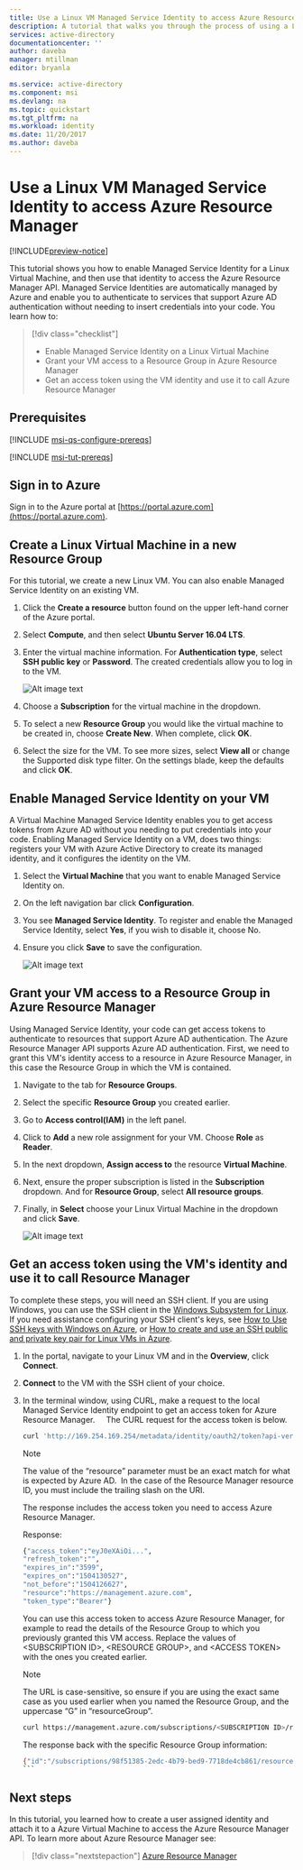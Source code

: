 ```yaml
---
title: Use a Linux VM Managed Service Identity to access Azure Resource Manager
description: A tutorial that walks you through the process of using a Linux VM Managed Service Identity to access Azure Resource Manager.
services: active-directory
documentationcenter: ''
author: daveba
manager: mtillman
editor: bryanla

ms.service: active-directory
ms.component: msi
ms.devlang: na
ms.topic: quickstart
ms.tgt_pltfrm: na
ms.workload: identity
ms.date: 11/20/2017
ms.author: daveba
---
```


# Use a Linux VM Managed Service Identity to access Azure Resource Manager

[!INCLUDE[preview-notice](../../../includes/active-directory-msi-preview-notice.md)]

This tutorial shows you how to enable Managed Service Identity for a Linux Virtual Machine, and then use that identity to access the Azure Resource Manager API. Managed Service Identities are automatically managed by Azure and enable you to authenticate to services that support Azure AD authentication without needing to insert credentials into your code. 
You learn how to:

> [!div class="checklist"]
> * Enable Managed Service Identity on a Linux Virtual Machine 
> * Grant your VM access to a Resource Group in Azure Resource Manager 
> * Get an access token using the VM identity and use it to call Azure Resource Manager 

## Prerequisites

[!INCLUDE [msi-qs-configure-prereqs](../../../includes/active-directory-msi-qs-configure-prereqs.md)]

[!INCLUDE [msi-tut-prereqs](../../../includes/active-directory-msi-tut-prereqs.md)]

## Sign in to Azure

Sign in to the Azure portal at [https://portal.azure.com](https://portal.azure.com).

## Create a Linux Virtual Machine in a new Resource Group

For this tutorial, we create a new Linux VM. You can also enable Managed Service Identity on an existing VM.

1. Click the **Create a resource** button found on the upper left-hand corner of the Azure portal.
2. Select **Compute**, and then select **Ubuntu Server 16.04 LTS**.
3. Enter the virtual machine information. For **Authentication type**, select **SSH public key** or **Password**. The created credentials allow you to log in to the VM.

    ![Alt image text](media/msi-tutorial-linux-vm-access-arm/msi-linux-vm.png)

4. Choose a **Subscription** for the virtual machine in the dropdown.
5. To select a new **Resource Group** you would like the virtual machine to be created in, choose **Create New**. When complete, click **OK**.
6. Select the size for the VM. To see more sizes, select **View all** or change the Supported disk type filter. On the settings blade, keep the defaults and click **OK**.

## Enable Managed Service Identity on your VM

A Virtual Machine Managed Service Identity enables you to get access tokens from Azure AD without you needing to put credentials into your code. Enabling Managed Service Identity on a VM, does two things: registers your VM with Azure Active Directory to create its managed identity, and it configures the identity on the VM.

1. Select the **Virtual Machine** that you want to enable Managed Service Identity on.
2. On the left navigation bar click **Configuration**.
3. You see **Managed Service Identity**. To register and enable the Managed Service Identity, select **Yes**, if you wish to disable it, choose No.
4. Ensure you click **Save** to save the configuration.

    ![Alt image text](media/msi-tutorial-linux-vm-access-arm/msi-linux-extension.png)

## Grant your VM access to a Resource Group in Azure Resource Manager 

Using Managed Service Identity, your code can get access tokens to authenticate to resources that support Azure AD authentication. The Azure Resource Manager API supports Azure AD authentication. First, we need to grant this VM's identity access to a resource in Azure Resource Manager, in this case the Resource Group in which the VM is contained.  

1. Navigate to the tab for **Resource Groups**.
2. Select the specific **Resource Group** you created earlier.
3. Go to **Access control(IAM)** in the left panel.
4. Click to **Add** a new role assignment for your VM. Choose **Role** as **Reader**.
5. In the next dropdown, **Assign access to** the resource **Virtual Machine**.
6. Next, ensure the proper subscription is listed in the **Subscription** dropdown. And for **Resource Group**, select **All resource groups**.
7. Finally, in **Select** choose your Linux Virtual Machine in the dropdown and click **Save**.

    ![Alt image text](media/msi-tutorial-linux-vm-access-arm/msi-permission-linux.png)

## Get an access token using the VM's identity and use it to call Resource Manager 

To complete these steps, you will need an SSH client. If you are using Windows, you can use the SSH client in the [Windows Subsystem for Linux](https://msdn.microsoft.com/commandline/wsl/about). If you need assistance configuring your SSH client's keys, see [How to Use SSH keys with Windows on Azure](../../virtual-machines/linux/ssh-from-windows.md), or [How to create and use an SSH public and private key pair for Linux VMs in Azure](../../virtual-machines/linux/mac-create-ssh-keys.md).

1. In the portal, navigate to your Linux VM and in the **Overview**, click **Connect**.  
2. **Connect** to the VM with the SSH client of your choice. 
3. In the terminal window, using CURL, make a request to the local Managed Service Identity endpoint to get an access token for Azure Resource Manager.  
 
    The CURL request for the access token is below.  
    
    ```bash
    curl 'http://169.254.169.254/metadata/identity/oauth2/token?api-version=2018-02-01&resource=https%3A%2F%2Fmanagement.azure.com%2F' -H Metadata:true   
    ```
    
    > [!NOTE]
    > The value of the “resource” parameter must be an exact match for what is expected by Azure AD.  In the case of the Resource Manager resource ID, you must include the trailing slash on the URI. 
    
    The response includes the access token you need to access Azure Resource Manager. 
    
    Response:  

    ```bash
    {"access_token":"eyJ0eXAiOi...",
    "refresh_token":"",
    "expires_in":"3599",
    "expires_on":"1504130527",
    "not_before":"1504126627",
    "resource":"https://management.azure.com",
    "token_type":"Bearer"} 
    ```
    
    You can use this access token to access Azure Resource Manager, for example to read the details of the Resource Group to which you previously granted this VM access. Replace the values of \<SUBSCRIPTION ID\>, \<RESOURCE GROUP\>, and \<ACCESS TOKEN\> with the ones you created earlier. 
    
    > [!NOTE]
    > The URL is case-sensitive, so ensure if you are using the exact same case as you used earlier when you named the Resource Group, and the uppercase “G” in “resourceGroup”.  
    
    ```bash 
    curl https://management.azure.com/subscriptions/<SUBSCRIPTION ID>/resourceGroups/<RESOURCE GROUP>?api-version=2016-09-01 -H "Authorization: Bearer <ACCESS TOKEN>" 
    ```
    
    The response back with the specific Resource Group information: 
     
    ```bash
    {"id":"/subscriptions/98f51385-2edc-4b79-bed9-7718de4cb861/resourceGroups/DevTest","name":"DevTest","location":"westus","properties":{"provisioningState":"Succeeded"}} 
    ```     

## Next steps

In this tutorial, you learned how to create a user assigned identity and attach it to a Azure Virtual Machine to access the Azure Resource Manager API.  To learn more about Azure Resource Manager see:

> [!div class="nextstepaction"]
>[Azure Resource Manager](/azure/azure-resource-manager/resource-group-overview)